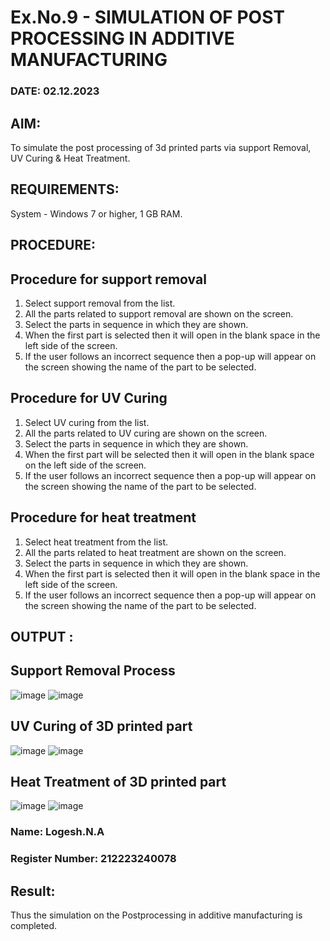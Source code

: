 # Ex.No.9 - SIMULATION OF POST PROCESSING IN ADDITIVE MANUFACTURING

### DATE: 02.12.2023

## AIM: 
 To simulate the post processing of 3d printed parts via support Removal, UV Curing & Heat Treatment.

## REQUIREMENTS:
 System - Windows 7 or higher, 1 GB RAM.

## PROCEDURE:

## Procedure for support removal
 1.	Select support removal from the list.
 2.	All the parts related to support removal are shown on the screen.
 3.	Select the parts in sequence in which they are shown.
 4.	When the first part is selected then it will open in the blank space in the left side of the screen.
 5.	If the user follows an incorrect sequence then a pop-up will appear on the screen showing the name of the part to be selected.

## Procedure for UV Curing
 1.	Select UV curing from the list.
 2.	All the parts related to UV curing are shown on the screen.
 3.	Select the parts in sequence in which they are shown.
 4.	When the first part will be selected then it will open in the blank space on the left side of the screen.
 5.	If the user follows an incorrect sequence then a pop-up will appear on the screen showing the name of the part to be selected.

## Procedure for heat treatment
 1.	Select heat treatment from the list.
 2.	All the parts related to heat treatment are shown on the screen.
 3.	Select the parts in sequence in which they are shown.
 4.	When the first part is selected then it will open in the blank space in the left side of the screen.
 5.	If the user follows an incorrect sequence then a pop-up will appear on the screen showing the name of the part to be selected.

## OUTPUT :

## Support Removal Process
![image](https://github.com/Raji1009/Ex.No.9---SIMULATION-OF-POST--PROCESSING-IN-ADDITIVE-MANUFACTURING/assets/89059861/d9b3478c-e991-437b-af74-eaba99876d8f)
![image](https://github.com/Raji1009/Ex.No.9---SIMULATION-OF-POST--PROCESSING-IN-ADDITIVE-MANUFACTURING/assets/89059861/224d88d0-ceb6-4001-b200-1900808aa22e)

## UV Curing of 3D printed part
![image](https://github.com/Raji1009/Ex.No.9---SIMULATION-OF-POST--PROCESSING-IN-ADDITIVE-MANUFACTURING/assets/89059861/16946a37-3062-4b0e-97f7-a8f72a1431f6)
![image](https://github.com/Raji1009/Ex.No.9---SIMULATION-OF-POST--PROCESSING-IN-ADDITIVE-MANUFACTURING/assets/89059861/55084f58-683f-4a2b-b7b1-c9d65dcee4c4)

## Heat Treatment of 3D printed part
![image](https://github.com/Raji1009/Ex.No.9---SIMULATION-OF-POST--PROCESSING-IN-ADDITIVE-MANUFACTURING/assets/89059861/a2228326-6899-4760-9b7f-dbf2334505da)
![image](https://github.com/Raji1009/Ex.No.9---SIMULATION-OF-POST--PROCESSING-IN-ADDITIVE-MANUFACTURING/assets/89059861/7c451afd-ba8c-4935-95cb-1cb6f2c622e5)

### Name: Logesh.N.A
### Register Number: 212223240078

## Result: 
 Thus the simulation on the Postprocessing in additive manufacturing is completed.
